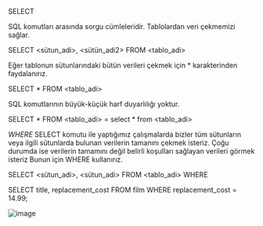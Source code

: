 SELECT

SQL komutları arasında sorgu cümleleridir. Tablolardan veri çekmemizi sağlar.

SELECT <sütun_adi>, <sütün_adi2> FROM <tablo_adi>

Eğer tablonun sütunlarındaki bütün verileri çekmek için * karakterinden faydalanırız.

SELECT * FROM <tablo_adi>

SQL komutlarının büyük-küçük harf duyarlılığı yoktur.

SELECT * FROM <tablo_adi> = select * from <tablo_adi>

*WHERE*
SELECT komutu ile yaptığımız çalışmalarda bizler tüm sütunların veya ilgili sütunlarda bulunan verilerin tamanını çekmek isteriz. 
Çoğu durumda ise verilerin tamamını değil belirli koşulları sağlayan verileri görmek isteriz Bunun için WHERE kullanırız.

SELECT <sütun_adi>, <sütun_adi> FROM <tablo_adi> WHERE <kosul>

SELECT title, replacement_cost FROM film WHERE replacement_cost = 14.99;
  
![image](https://user-images.githubusercontent.com/45708619/230840484-a7f5636e-2b9e-46a0-93b6-074ee3dc33ba.png)
